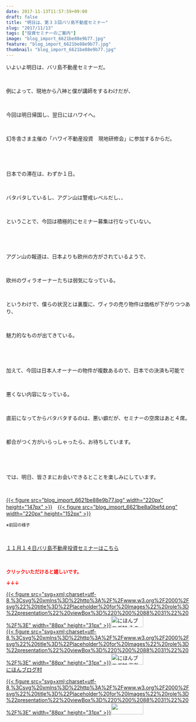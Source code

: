 ```yaml
---
date: 2017-11-13T11:57:59+09:00
draft: false
title: "明日は、第３３回バリ島不動産セミナー"
slug: "2017/11/13"
tags: ["投資セミナーのご案内"]
image: "blog_import_6621be88e9b77.jpg"
feature: "blog_import_6621be88e9b77.jpg"
thumbnail: "blog_import_6621be88e9b77.jpg"
---
```

<p>いよいよ明日は、バリ島不動産セミナーだ。</p><p> </p><p>例によって、現地から八神と僕が講師をするわけだが、</p><p> </p><p>今回は明日帰国し、翌日にはハワイへ。</p><p> </p><p>幻冬舎さま主催の「ハワイ不動産投資　現地研修会」に参加するからだ。</p><p> </p><p> </p><p>日本での滞在は、わずか１日。</p><p> </p><p>バタバタしているし、アグン山は警戒レベルだし、、</p><p> </p><p>ということで、今回は積極的にセミナー募集は行なっていない。</p><p> </p><p> </p><p>アグン山の報道は、日本よりも欧州の方がされているようで、</p><p> </p><p>欧州のヴィラオーナーたちは弱気になっている。</p><p> </p><p>というわけで、僕らの状況とは裏腹に、ヴィラの売り物件は価格が下がりつつあり、</p><p> </p><p>魅力的なものが出てきている。</p><p> </p><p> </p><p>加えて、今回は日本人オーナーの物件が複数あるので、日本での決済も可能で</p><p> </p><p>悪くない内容になっている。</p><p> </p><p>直前になってからバタバタするのは、悪い癖だが、セミナーの空席はあと４席。</p><p> </p><p>都合がつく方がいらっしゃったら、お待ちしています。</p><p> </p><p> </p><p>では、明日、皆さまにお会いできるとことを楽しみにしています。</p><p> </p><p><a href="blog_import_6621be88e9b77.jpg">{{< figure src="blog_import_6621be88e9b77.jpg" width="220px" height="147px" >}}</a>　<a href="blog_import_6621be8a0befd.png">{{< figure src="blog_import_6621be8a0befd.png" width="220px" height="152px" >}}</a></p><p><span style="font-size: 0.83em;">※前回の様子</span></p><p> </p><p><span style="text-decoration: underline;"><a href="iin.co.jp" target="_blank">１１月１４日バリ島不動産投資セミナーはこちら</a></span></p><p> </p><p><font color="#ff0000" size="2"><strong>クリックいただけると嬉しいです。</strong></font></p><p><font color="#ff0000" size="2"><strong>↓↓↓</strong></font></p><p><a href="ranking.html?p_cid=01260127" id="&amp;blogmura_banner" target="_blank">{{< figure src="svg+xml;charset=utf-8,%3Csvg%20xmlns%3D%22http%3A%2F%2Fwww.w3.org%2F2000%2Fsvg%22%20title%3D%22Placeholder%20for%20Images%22%20role%3D%22presentation%22%20viewBox%3D%220%200%2088%2031%22%20%2F%3E" width="88px" height="31px" >}}<noscript><img alt="にほんブログ村 その他生活ブログ 不動産投資へ" border="0" height="31" src="https://img-proxy.blog-video.jp/images?url=http%3A%2F%2Flife.blogmura.com%2Fhudousantoushi%2Fimg%2Fhudousantoushi88_31.gif" width="88"></noscript></a><br/><a href="ranking.html?p_cid=01260127" target="_blank">{{< figure src="svg+xml;charset=utf-8,%3Csvg%20xmlns%3D%22http%3A%2F%2Fwww.w3.org%2F2000%2Fsvg%22%20title%3D%22Placeholder%20for%20Images%22%20role%3D%22presentation%22%20viewBox%3D%220%200%2088%2031%22%20%2F%3E" width="88px" height="31px" >}}<noscript><img alt="にほんブログ村 海外生活ブログ バリ島情報へ" border="0" height="31" src="https://img-proxy.blog-video.jp/images?url=http%3A%2F%2Foverseas.blogmura.com%2Fbali%2Fimg%2Fbali88_31.gif" width="88"></noscript></a><br/><a href="ranking.html?p_cid=01260127" target="_blank">にほんブログ村</a></p><p><a href="link.php?1804582" title="人気ブログランキングへ">{{< figure src="svg+xml;charset=utf-8,%3Csvg%20xmlns%3D%22http%3A%2F%2Fwww.w3.org%2F2000%2Fsvg%22%20title%3D%22Placeholder%20for%20Images%22%20role%3D%22presentation%22%20viewBox%3D%220%200%2088%2031%22%20%2F%3E" width="88px" height="31px" >}}<noscript><img border="0" height="31" src="https://blog.with2.net/img/banner/banner_22.gif" width="88"></noscript></a></p><p> </p>

